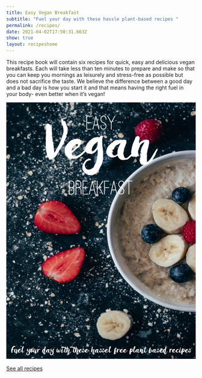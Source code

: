 ```yaml
---
title: Easy Vegan Breakfast
subtitle: "Fuel your day with these hassle plant-based recipes "
permalink: /recipes/
date: 2021-04-02T17:50:31.663Z
show: true
layout: recipeshome
---
```

This recipe book will contain six recipes for quick, easy and delicious vegan breakfasts. Each will take less than ten minutes to prepare and make so that you can keep you mornings as leisurely and stress-free as possible but does not sacrifice the taste. We believe the difference between a good day and a bad day is how you start it and that means having the right fuel in your body- even better when it’s vegan!

![Easy Vegan Breakfast title against picture of porridge ](../uploads/easy-vegan-breakfast-cover.jpg)

[See all recipes ](https://ciararachel.netlify.app/allrecipes)